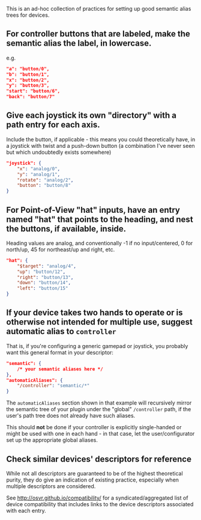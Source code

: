 This is an ad-hoc collection of practices for setting up good semantic alias trees for devices.

## For controller buttons that are labeled, make the semantic alias the label, in lowercase.

e.g.
```json
"a": "button/0",
"b": "button/1",
"x": "button/2",
"y": "button/3",
"start": "button/6",
"back": "button/7"
```

## Give each joystick its own "directory" with a path entry for each axis.

Include the button, if applicable - this means you could theoretically have, in a joystick with twist and a push-down button (a combination I've never seen but which undoubtedly exists somewhere)

```json
"joystick": {
    "x": "analog/0",
    "y": "analog/1",
    "rotate": "analog/2",
    "button": "button/8"
}
```

## For Point-of-View "hat" inputs, have an entry named "hat" that points to the heading, and nest the buttons, if available, inside.

Heading values are analog, and conventionally -1 if no input/centered, 0 for north/up, 45 for northeast/up and right, etc.

```json
"hat": {
    "$target": "analog/4",
    "up": "button/12",
    "right": "button/13",
    "down": "button/14",
    "left": "button/15"
}
```

## If your device takes two hands to operate or is otherwise not intended for multiple use, suggest automatic alias to `controller`

That is, if you're configuring a generic gamepad or joystick, you probably want this general format in your descriptor:

```json
"semantic": {
    /* your semantic aliases here */
},
"automaticAliases": {
    "/controller": "semantic/*"
}
```

The `automaticAliases` section shown in that example will recursively mirror the semantic tree of your plugin under the "global" `/controller` path, if the user's path tree does not already have such aliases.

This should **not** be done if your controller is explicitly single-handed or might be used with one in each hand - in that case, let the user/configurator set up the appropriate global aliases.

## Check similar devices' descriptors for reference

While not all descriptors are guaranteed to be of the highest theoretical purity, they do give an indication of existing practice, especially when multiple descriptors are considered.

See <http://osvr.github.io/compatibility/> for a syndicated/aggregated list of device compatibility that includes links to the device descriptors associated with each entry.